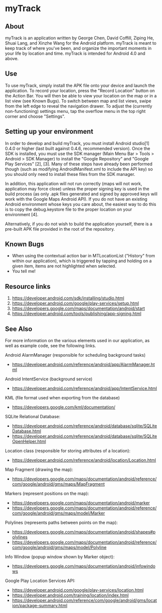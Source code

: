 myTrack
===========

About
-----
myTrack is an application written by George Chen, David Coffill, Ziping He, Shuai Lang, and Xinzhe Wang for the Android platform.  myTrack is meant to keep track of where you've been, and organize the important moments in your life by location and time.  myTrack is intended for Android 4.0 and above.


Use
---
To use myTrack, simply install the APK file onto your device and launch the application.  To record your location, press the "Record Location" button on the Action Bar.  You will then be able to view your location on the map or in a list view (see Known Bugs).  To switch between map and list views, swipe from the left edge to reveal the navigation drawer.  To adjust the (currently non-functioning) settings menu, tap the overflow menu in the top right corner and choose "Settings".


Setting up your environment
---------------------------

In order to develop and build myTrack, you must install Android studio[1] 0.4.0 or higher (last built against 0.4.6, recommended version).  Once the SDK is installed, you must use the SDK manager (Main Menu Bar > Tools > Android > SDK Manager) to install the "Google Repository" and "Google Play Services" [2], [3].  Many of these steps have already been performed though (such as modifying AndroidManifest.xml to include the API key) so you should only need to install these files from the SDK manager.

In addition, this application will not run correctly (maps will not work, application may force close) unless the proper signing key is used in the build process (as only .apk files generated and signed by approved keys will work with the Google Maps Android API).  If you do not have an existing Android environment whose keys you care about, the easiest way to do this is to copy the debug.keystore file to the proper location on your environment [4].

Alternatively, if you do not wish to build the application yourself, there is a pre-built APK file provided in the root of the repository.

Known Bugs
----------
* When using the contextual action bar in MTLocationList ("History" from within our application), which is triggered by tapping and holding on a given item, items are not highlighted when selected.
* You tell me!


Resource links
--------------

1. https://developer.android.com/sdk/installing/studio.html
2. https://developer.android.com/google/play-services/setup.html
3. https://developers.google.com/maps/documentation/android/start
4. https://developer.android.com/tools/publishing/app-signing.html


See Also
--------

For more information on the various elements used in our application, as well as example code, see the following links.

Android AlarmManager (responsible for scheduling background tasks)
- https://developer.android.com/reference/android/app/AlarmManager.html

Android IntentService (background service)
- https://developer.android.com/reference/android/app/IntentService.html

KML (file format used when exporting from the database)
- https://developers.google.com/kml/documentation/

SQLite Relational Database:
- https://developer.android.com/reference/android/database/sqlite/SQLiteDatabase.html
- https://developer.android.com/reference/android/database/sqlite/SQLiteOpenHelper.html

Location class (responsible for storing attributes of a location):
- https://developer.android.com/reference/android/location/Location.html

Map Fragment (drawing the map):
- https://developers.google.com/maps/documentation/android/reference/com/google/android/gms/maps/MapFragment

Markers (represent positions on the map):
- https://developers.google.com/maps/documentation/android/marker
- https://developers.google.com/maps/documentation/android/reference/com/google/android/gms/maps/model/Marker

Polylines (represents paths between points on the map):
- https://developers.google.com/maps/documentation/android/shapes#polylines
- https://developers.google.com/maps/documentation/android/reference/com/google/android/gms/maps/model/Polyline

Info Window (popup window shown by Marker object):
- https://developers.google.com/maps/documentation/android/infowindows

Google Play Location Services API:
- https://developer.android.com/google/play-services/location.html
- https://developer.android.com/training/location/index.html
- https://developer.android.com/reference/com/google/android/gms/location/package-summary.html

